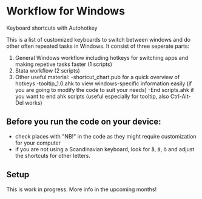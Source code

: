 # Workflow for Windows
 Keyboard shortcuts with Autohotkey

This is a list of customized keyboards to switch between windows and do other often repeated tasks in Windows. It consist of three seperate parts:
1) General Windows workflow including hotkeys for switching apps and making repetive tasks faster (1 scripts)
2) Stata workflow (2 scripts)
3) Other useful material:
	-shortcut_chart.pub for a quick overview of hotkeys
	-tooltip_1.0.ahk to view windows-specific information easily (if you are going to modify the code to suit your needs)
	-End scripts.ahk if you want to end ahk scripts (useful especially for tooltip, also Ctrl-Alt-Del works)

## Before you run the code on your device:
- check places with "NB!" in the code as they might require customization for your computer
- if you are not using a Scandinavian keyboard, look for å, ä, ö and adjust the shortcuts for other letters.

## Setup


This is work in progress. More info in the upcoming months!

